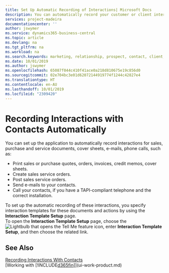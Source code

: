 ```yaml
---
title: Set Up Automatic Recording of Interactions| Microsoft Docs
description: You can automatically record your customer or client interactions, for example, for sales, purchase and service documents or phone calls.
services: project-madeira
documentationcenter: ''
author: jswymer
ms.service: dynamics365-business-central
ms.topic: article
ms.devlang: na
ms.tgt_pltfrm: na
ms.workload: na
ms.search.keywords: marketing, relationship, prospect, contact, client, customer
ms.date: 10/01/2019
ms.author: jswymer
ms.openlocfilehash: 65087f044c410f41ace0a218d810675e19c856d0
ms.sourcegitcommit: 02e704bc3e01d62072144919774f1244c42827e4
ms.translationtype: HT
ms.contentlocale: en-AU
ms.lasthandoff: 10/01/2019
ms.locfileid: "2309420"
---
```

# <a name="recording-interactions-with-contacts-automatically"></a>Recording Interactions with Contacts Automatically
You can set up the application to automatically record interactions for sales, purchase and service documents, cover sheets, e-mails, phone calls, such as:

* Print sales or purchase quotes, orders, invoices, credit memos, cover sheets.
* Create sales service orders.
* Post sales service orders.
* Send e-mails to your contacts.
* Call your contacts, if you have a TAPI-compliant telephone and the correct installation.

To set up the automatic recording of these interactions, you specify interaction templates for these documents and actions by using the **Interaction Template Setup** page.  
To open the **Interaction Template Setup** page, choose the ![Lightbulb that opens the Tell Me feature](media/ui-search/search_small.png "Tell me what you want to do") icon, enter **Interaction Template Setup**, and then choose the related link.

## <a name="see-also"></a>See Also
[Recording Interactions With Contacts](marketing-interactions.md)  
[Working with [!INCLUDE[d365fin](includes/d365fin_md.md)]](ui-work-product.md)  
